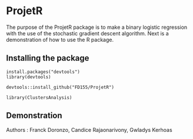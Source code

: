 # ProjetR

The purpose of the ProjetR package is to make a binary logistic regression with the use of the stochastic gradient descent algorithm.
Next is a demonstration of how to use the R package.

Installing the package
----------------------
    
    install.packages("devtools")
    library(devtools)

    devtools::install_github("FD155/ProjetR")
    
    library(ClustersAnalysis)
    
Demonstration
----------------------    



Authors : Franck Doronzo, Candice Rajaonarivony, Gwladys Kerhoas
